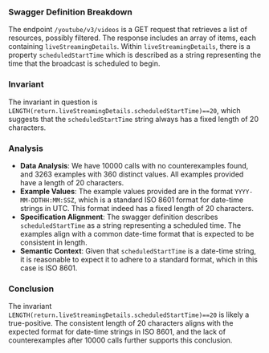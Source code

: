 ### Swagger Definition Breakdown
The endpoint `/youtube/v3/videos` is a GET request that retrieves a list of resources, possibly filtered. The response includes an array of items, each containing `liveStreamingDetails`. Within `liveStreamingDetails`, there is a property `scheduledStartTime` which is described as a string representing the time that the broadcast is scheduled to begin.

### Invariant
The invariant in question is `LENGTH(return.liveStreamingDetails.scheduledStartTime)==20`, which suggests that the `scheduledStartTime` string always has a fixed length of 20 characters.

### Analysis
- **Data Analysis**: We have 10000 calls with no counterexamples found, and 3263 examples with 360 distinct values. All examples provided have a length of 20 characters.
- **Example Values**: The example values provided are in the format `YYYY-MM-DDTHH:MM:SSZ`, which is a standard ISO 8601 format for date-time strings in UTC. This format indeed has a fixed length of 20 characters.
- **Specification Alignment**: The swagger definition describes `scheduledStartTime` as a string representing a scheduled time. The examples align with a common date-time format that is expected to be consistent in length.
- **Semantic Context**: Given that `scheduledStartTime` is a date-time string, it is reasonable to expect it to adhere to a standard format, which in this case is ISO 8601.

### Conclusion
The invariant `LENGTH(return.liveStreamingDetails.scheduledStartTime)==20` is likely a true-positive. The consistent length of 20 characters aligns with the expected format for date-time strings in ISO 8601, and the lack of counterexamples after 10000 calls further supports this conclusion.
